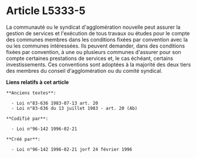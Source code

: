 # Article L5333-5

La communauté ou le syndicat d'agglomération nouvelle peut assurer la gestion de services et l'exécution de tous travaux ou
études pour le compte des communes membres dans les conditions fixées par convention avec la ou les communes intéressées. Ils
peuvent demander, dans des conditions fixées par convention, à une ou plusieurs communes d'assurer pour son compte certaines
prestations de services et, le cas échéant, certains investissements. Ces conventions sont adoptées à la majorité des deux
tiers des membres du conseil d'agglomération ou du comité syndical.

**Liens relatifs à cet article**

	**Anciens textes**:

	  - Loi n°83-636 1983-07-13 art. 20
	  - Loi n°83-636 du 13 juillet 1983 - art. 20 (Ab)

	**Codifié par**:

	  - Loi n°96-142 1996-02-21

	**Créé par**:

	  - Loi n°96-142 1996-02-21 jorf 24 février 1996
